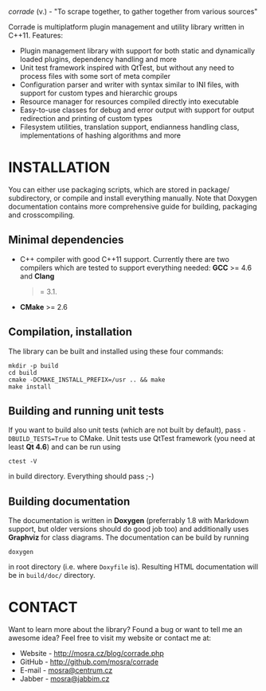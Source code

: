*corrade* (v.) - "To scrape together, to gather together from various sources"

Corrade is multiplatform plugin management and utility library written in
C++11. Features:

 * Plugin management library with support for both static and dynamically
   loaded plugins, dependency handling and more
 * Unit test framework inspired with QtTest, but without any need to process
   files with some sort of meta compiler
 * Configuration parser and writer with syntax similar to INI files, with
   support for custom types and hierarchic groups
 * Resource manager for resources compiled directly into executable
 * Easy-to-use classes for debug and error output with support for output
   redirection and printing of custom types
 * Filesystem utilities, translation support, endianness handling class,
   implementations of hashing algorithms and more

INSTALLATION
============

You can either use packaging scripts, which are stored in package/
subdirectory, or compile and install everything manually. Note that Doxygen
documentation contains more comprehensive guide for building, packaging and
crosscompiling.

Minimal dependencies
--------------------

 * C++ compiler with good C++11 support. Currently there are two compilers
   which are tested to support everything needed: **GCC** >= 4.6 and **Clang**
   >= 3.1.
 * **CMake** >= 2.6

Compilation, installation
-------------------------

The library can be built and installed using these four commands:

    mkdir -p build
    cd build
    cmake -DCMAKE_INSTALL_PREFIX=/usr .. && make
    make install

Building and running unit tests
-------------------------------

If you want to build also unit tests (which are not built by default), pass
`-DBUILD_TESTS=True` to CMake. Unit tests use QtTest framework (you need at
least **Qt 4.6**) and can be run using

    ctest -V

in build directory. Everything should pass ;-)

Building documentation
----------------------

The documentation is written in **Doxygen** (preferrably 1.8 with Markdown
support, but older versions should do good job too) and additionally uses
**Graphviz** for class diagrams. The documentation can be build by running

    doxygen

in root directory (i.e. where `Doxyfile` is). Resulting HTML documentation
will be in `build/doc/` directory.

CONTACT
=======

Want to learn more about the library? Found a bug or want to tell me an
awesome idea? Feel free to visit my website or contact me at:

 * Website - http://mosra.cz/blog/corrade.php
 * GitHub - http://github.com/mosra/corrade
 * E-mail - mosra@centrum.cz
 * Jabber - mosra@jabbim.cz
